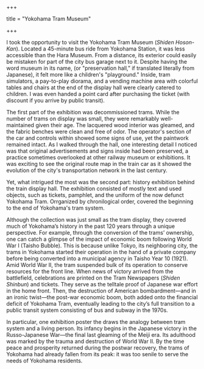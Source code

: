 +++

title = "Yokohama Tram Museum"

+++

I took the opportunity to visit the Yokohama Tram Museum (*Shiden Hoson-Kan*). Located a 45-minute bus ride from Yokohama Station, it was less accessible than the Hara Museum. From a distance, its exterior could easily be mistaken for part of the city bus garage next to it. Despite having the word museum in its name, (or "preservation hall,” if translated literally from Japanese), it felt more like a children's "playground." Inside, tram simulators, a pay-to-play diorama, and a vending machine area with colorful tables and chairs at the end of the display hall were clearly catered to children. I was even handed a point card after purchasing the ticket (with discount if you arrive by public transit). 

The first part of the exhibition was decommissioned trams. While the number of trams on display was small, they were remarkably well-maintained given their age. The lacquered wood interior was gleamed, and the fabric benches were clean and free of odor. The operator's section of the car and controls within showed some signs of use, yet the paintwork remained intact. As I walked through the hall, one interesting detail I noticed was that original advertisements and signs inside had been preserved, a practice sometimes overlooked at other railway museum or exhibitions. It was exciting to see the original route map in the train car as it showed the evolution of the city's transportation network in the last century.

Yet, what intrigued the most was the second part: history exhibition behind the train display hall. The exhibition consisted of mostly text and used objects, such as tickets, pamphlet, and the uniform of the now defunct Yokohama Tram. Orrganized by chronilogical order, covered the beginning to the end of Yokohama's tram system. 

Although the collection was just small as the tram display, they covered much of Yokohama’s history in the past 120 years through a unique perspective. For example, through the conversion of the trams’ ownership, one can catch a glimpse of the impact of economic boom following World War I (Taisho Bubble). This is because unlike Tokyo, its neighboring city, the trams in Yokohama started their operation in the hand of a private company before being converted into a municipal agency in Taisho Year 10 (1921). Amid World War II, the tram suspended bulk of its operation to conserve resources for the front line. When news of victory arrived from the battlefield, celebrations are printed on the Tram Newspapers (*Shiden Shinbun*) and tickets. They serve as the telltale proof of Japanese war effort in the home front. Then, the destruction of American bombardment—and in an ironic twist—the post-war economic boom, both added onto the financial deficit of Yokohama Tram, eventually leading to the city’s full transition to a public transit system consisting of bus and subway in the 1970s.

In particular, one exhibition poster the draws the analogy between tram system and a living person. Its infancy begins in the Japanese victory in the Russo-Japanese War—the final last gleaming of the Meiji era. Its adulthood was marked by the trauma and destruction of World War II. By the time peace and prosperity returned during the postwar recovery, the trams of Yokohama had already fallen from its peak: it was too senile to serve the needs of Yokohama residents.